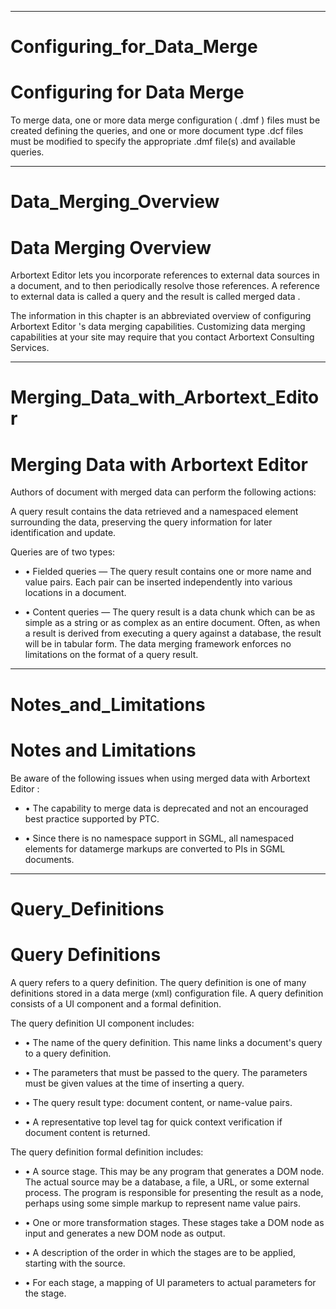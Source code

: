 

---

# Configuring_for_Data_Merge

# Configuring for Data Merge

To merge data, one or more data merge configuration ( .dmf ) files must be created defining the queries, and one or more document type .dcf files must be modified to specify the appropriate .dmf file(s) and available queries.



---

# Data_Merging_Overview

# Data Merging Overview

Arbortext Editor lets you incorporate references to external data sources in a document, and to then periodically resolve those references. A reference to external data is called a query and the result is called merged data .

The information in this chapter is an abbreviated overview of configuring Arbortext Editor 's data merging capabilities. Customizing data merging capabilities at your site may require that you contact Arbortext Consulting Services.



---

# Merging_Data_with_Arbortext_Editor

# Merging Data with Arbortext Editor

Authors of document with merged data can perform the following actions:

A query result contains the data retrieved and a namespaced element surrounding the data, preserving the query information for later identification and update.

Queries are of two types:

- • Fielded queries — The query result contains one or more name and value pairs. Each pair can be inserted independently into various locations in a document.

- • Content queries — The query result is a data chunk which can be as simple as a string or as complex as an entire document. Often, as when a result is derived from executing a query against a database, the result will be in tabular form. The data merging framework enforces no limitations on the format of a query result.



---

# Notes_and_Limitations

# Notes and Limitations

Be aware of the following issues when using merged data with Arbortext Editor :

- • The capability to merge data is deprecated and not an encouraged best practice supported by PTC.

- • Since there is no namespace support in SGML, all namespaced elements for datamerge markups are converted to PIs in SGML documents.



---

# Query_Definitions

# Query Definitions

A query refers to a query definition. The query definition is one of many definitions stored in a data merge (xml) configuration file. A query definition consists of a UI component and a formal definition.

The query definition UI component includes:

- • The name of the query definition. This name links a document's query to a query definition.

- • The parameters that must be passed to the query. The parameters must be given values at the time of inserting a query.

- • The query result type: document content, or name-value pairs.

- • A representative top level tag for quick context verification if document content is returned.

The query definition formal definition includes:

- • A source stage. This may be any program that generates a DOM node. The actual source may be a database, a file, a URL, or some external process. The program is responsible for presenting the result as a node, perhaps using some simple markup to represent name value pairs.

- • One or more transformation stages. These stages take a DOM node as input and generates a new DOM node as output.

- • A description of the order in which the stages are to be applied, starting with the source.

- • For each stage, a mapping of UI parameters to actual parameters for the stage.